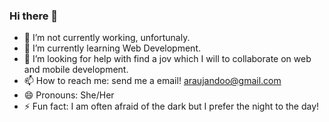 ### Hi there 👋

- 🔭 I’m not currently working, unfortunaly.
- 🌱 I’m currently learning Web Development.
- 🤔 I’m looking for help with find a jov which I will to collaborate on web and mobile development.
- 📫 How to reach me: send me a email! araujandoo@gmail.com
- 😄 Pronouns: She/Her
- ⚡ Fun fact: I am often afraid of the dark but I prefer the night to the day!

<!--
**raquelarauju/raquelarauju** is a ✨ _special_ ✨ repository because its `README.md` (this file) appears on your GitHub profile.

Here are some ideas to get you started:

- 🔭 I’m currently working on ...
- 🌱 I’m currently learning ...
- 👯 I’m looking to collaborate on ...
- 🤔 I’m looking for help with ...
- 💬 Ask me about ...
- 📫 How to reach me: ...
- 😄 Pronouns: ...
- ⚡ Fun fact: ...
-->
